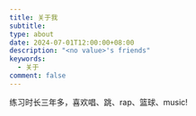 ```yaml
---
title: 关于我
subtitle: 
type: about
date: 2024-07-01T12:00:00+08:00
description: "<no value>'s friends"
keywords:
  - 关于
comment: false
---
```


练习时长三年多，喜欢唱、跳、rap、篮球、music!


